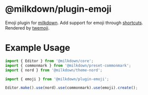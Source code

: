 # @milkdown/plugin-emoji

Emoji plugin for [milkdown](https://saul-mirone.github.io/milkdown/).
Add support for emoji through [shortcuts](https://www.webfx.com/tools/emoji-cheat-sheet/).
Rendered by [twemoji](https://github.com/twitter/twemoji).

# Example Usage

```typescript
import { Editor } from '@milkdown/core';
import { commonmark } from '@milkdown/preset-commonmark';
import { nord } from '@milkdown/theme-nord';

import { emoji } from '@milkdown/plugin-emoji';

Editor.make().use(nord).use(commonmark).use(emoji).create();
```

